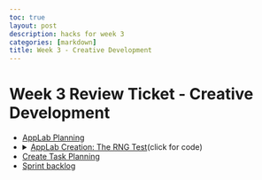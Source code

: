 ```yaml
---
toc: true
layout: post
description: hacks for week 3
categories: [markdown]
title: Week 3 - Creative Development
---
```

# Week 3 Review Ticket - Creative Development

<ul>
    <li><a href="https://aidenhuynh.github.io/CS_Swag/markdown/2022/09/10/Week_3_AppLab_Planning.html">AppLab Planning</a></li>
    <li>
        <details closed>
            <summary><a href="https://studio.code.org/projects/applab/yU8LG9QW2WGsZCOJyzN9Po7YpE_wjN2Whpd_ieSEiX8">AppLab Creation: The RNG Test</a>(click for code)</summary>
            <blockquote>
                <code>
            function Code() {
  hideElement("buttonContinue");
  hideElement("buttonRestart");
  hideElement("textTitle");
  var ans1 = "nothing";
  var ans2 = "nothing";
  var ans3 = "nothing";
  var ans4 = "nothing";
  var socialCredit = 0;
  var ans = 0;
  setText("textScore", "Score: 0");
  function Correctans() {
    Hidebuttons();
    setScreen("screenCorrect");
    showElement("buttonContinue");
    socialCredit += 15;
    Questions();
    setText("textScore", "Score: "+socialCredit);
  }
  function Incorrectans() {
    Hidebuttons();
    setScreen("screenIncorrect");
    showElement("buttonRestart");
    socialCredit = "-30,000,000";
    onEvent("buttonRestart", "click", function( ) {
       Code();
    });
  }
  function Questioncheck() {
    onEvent("buttonTL", "click", function( ) {
      if (ans1 === "correct") {
        Correctans();
      } else {
        Incorrectans();
      }
    });
    onEvent("buttonTR", "click", function( ) {
      if (ans2 === "correct") {
        Correctans();
      } else {
        Incorrectans();
      }
    });
    onEvent("buttonBL", "click", function( ) {
      if (ans3 === "correct") {
        Correctans();
      } else {
        Incorrectans();
      }
    });
    onEvent("buttonBR", "click", function( ) {
      if (ans4 === "correct") {
        Correctans();
      } else {
        Incorrectans();
      }
    });
  }
  function Randomans() {
    ans = randomNumber(0, 3);
    if (ans === 0) {
      ans1 = "correct";
      ans2 = "incorrect";
      ans3 = "incorrect";
      ans4 = "incorrect";
    } else if (ans === 1) {
      ans2 = "correct";
      ans1 = "incorrect";
      ans3 = "incorrect";
      ans4 = "incorrect";
    } else if (ans === 2) {
      ans3 = "correct";
      ans1 = "incorrect";
      ans2 = "incorrect";
      ans4 = "incorrect";
    } else {
      ans4 = "correct";
      ans1 = "incorrect";
      ans2 = "incorrect";
      ans3 = "incorrect";
    }
  }
  function Showbuttons() {
    setScreen("screenQuestions");
    showElement("buttonTL");
    showElement("buttonTR");
    showElement("buttonBL");
    showElement("buttonBR");
    showElement("boxQuestions");
    setPosition("buttonTL", 6, 275, 150, 70);
    setPosition("buttonTR", 164, 275, 150, 70);
    setPosition("buttonBL", 6, 353, 150, 70);
    setPosition("buttonBR", 164, 353, 150, 70);
    setPosition("boxQuestions", 30, 30, 260, 130);
  }
  function Showstart() {
    setScreen("screenStart");
    showElement("buttonStart");
    showElement("textTitle");
  }
  function Hidestart() {
    hideElement("buttonStart");
    hideElement("textTitle");
  }
  function Hidebuttons() {
    hideElement("buttonTL");
    hideElement("buttonTR");
    hideElement("buttonBL");
    hideElement("buttonBR");
    hideElement("boxQuestions");
  }
  function Questions() {
    if (socialCredit === 0) {
      setText("boxQuestions", "Heads or Tails?");
      setText("buttonTL", "Heads");
      setText("buttonTR", "Tails");
      setText("buttonBL", "Both");
      setText("buttonBR", "Neither");
      var x = randomNumber(0, 1);
      if (x === 0) {
        ans1 = "correct";
      } else if (x === 1) {
        ans2 = "correct";
      }
      Questioncheck();
    } else if (socialCredit === 15) {
      Randomans();
      onEvent("buttonContinue", "click", function() {
        hideElement("buttonContinue");
        Showbuttons();
        setText("boxQuestions", "Pick a number 1 - 4");
        setText("buttonTL", "1");
        setText("buttonTR", "2");
        setText("buttonBL", "3");
        setText("buttonBR", "4");
      });
    } else if (socialCredit === 30) {
      Randomans();
      onEvent("buttonContinue", "click", function() {
        hideElement("buttonContinue");
        Showbuttons();
        setText("boxQuestions", "Which is correct?");
        setText("buttonTL", "This one");
        setText("buttonTR", "This one");
        setText("buttonBL", "This one");
        setText("buttonBR", "This one");
      });
    } else {
      setScreen("screenVicroy");
    }
  }
  Showstart();
  Hidebuttons();
  onEvent("buttonStart", "click", function( ) {
    Showbuttons();
    Hidestart();
    Questions();
  });
}
Code();
                </code>
            </blockquote>
        </details>
    </li>
    <li><a href="https://aidenhuynh.github.io/CS_Swag/jupyter/markdown/2022/09/10/Create_Task_Planning.html">Create Task Planning</a></li>
    <li><a href="https://aidenhuynh.github.io/CS_Swag/markdown/2022/09/10/Week_3_Review_Ticket.html">Sprint backlog</a></li>
</ul>
